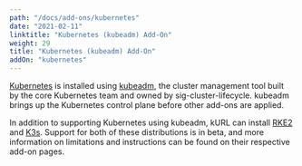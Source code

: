```yaml
---
path: "/docs/add-ons/kubernetes"
date: "2021-02-11"
linktitle: "Kubernetes (kubeadm) Add-On"
weight: 29
title: "Kubernetes (kubeadm) Add-On"
addOn: "kubernetes"
---
```


[Kubernetes](https://kubernetes.io/) is installed using [kubeadm](https://kubernetes.io/docs/reference/setup-tools/kubeadm/kubeadm/), the cluster management tool built by the core Kubernetes team and owned by sig-cluster-lifecycle.
kubeadm brings up the Kubernetes control plane before other add-ons are applied.

In addition to supporting Kubernetes using kubeadm, kURL can install [RKE2](/add-ons/rke2) and [K3s](/add-ons/k3s). Support for both of these distributions is in beta, and more information on limitations and instructions can be found on their respective add-on pages.
